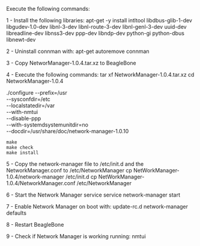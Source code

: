 Execute the following commands:

1 - Install the following libraries:
  apt-get -y install intltool libdbus-glib-1-dev libgudev-1.0-dev libnl-3-dev libnl-route-3-dev libnl-genl-3-dev uuid-dev libreadline-dev libnss3-dev ppp-dev libndp-dev python-gi python-dbus libnewt-dev

2 - Uninstall connman with:
  apt-get autoremove connman

3 - Copy NetworManager-1.0.4.tar.xz to BeagleBone

4 - Execute the following commands:
  tar xf NetworkManager-1.0.4.tar.xz
  cd NetworkManager-1.0.4

  ./configure --prefix=/usr        \
        --sysconfdir=/etc    \
        --localstatedir=/var \
        --with-nmtui         \
        --disable-ppp        \
        --with-systemdsystemunitdir=no \
        --docdir=/usr/share/doc/network-manager-1.0.10

    make
    make check
    make install

5 - Copy the network-manager file to /etc/init.d and the NetworkManager.conf to /etc/NetworkManager
  cp NetWorkManager-1.0.4/network-manager /etc/init.d
  cp NetWorkManager-1.0.4/NetworkManager.conf /etc/NetworkManager

6 - Start the Network Manager service
  service network-manager start

7 - Enable Network Manager on boot with:
  update-rc.d network-manager defaults

8 - Restart BeagleBone

9 - Check if Network Manager is working running:
  nmtui
